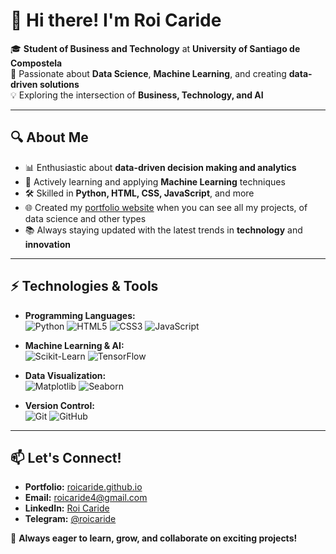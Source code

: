 # 👋 Hi there! I'm Roi Caride

🎓 **Student of Business and Technology** at **University of Santiago de Compostela**  
🚀 Passionate about **Data Science**, **Machine Learning**, and creating **data-driven solutions**  
💡 Exploring the intersection of **Business, Technology, and AI**

---

## 🔍 About Me  

- 📊 Enthusiastic about **data-driven decision making and analytics**
- 🤖 Actively learning and applying **Machine Learning** techniques
- 🛠️ Skilled in **Python, HTML, CSS, JavaScript**, and more
- 🌐 Created my [portfolio website](https://roicaride.github.io) when you can see all my projects, of data science and other types
- 📚 Always staying updated with the latest trends in **technology** and **innovation**

---

## ⚡ Technologies & Tools  

- **Programming Languages:**  
  ![Python](https://img.shields.io/badge/Python-3776AB?style=flat&logo=python&logoColor=white)
  ![HTML5](https://img.shields.io/badge/HTML5-E34F26?style=flat&logo=html5&logoColor=white)
  ![CSS3](https://img.shields.io/badge/CSS3-1572B6?style=flat&logo=css3&logoColor=white)
  ![JavaScript](https://img.shields.io/badge/JavaScript-F7DF1E?style=flat&logo=javascript&logoColor=black)

- **Machine Learning & AI:**  
  ![Scikit-Learn](https://img.shields.io/badge/Scikit--Learn-F7931E?style=flat&logo=scikit-learn&logoColor=white)
  ![TensorFlow](https://img.shields.io/badge/TensorFlow-FF6F00?style=flat&logo=tensorflow&logoColor=white)

- **Data Visualization:**  
  ![Matplotlib](https://img.shields.io/badge/Matplotlib-11557C?style=flat&logoColor=white)
  ![Seaborn](https://img.shields.io/badge/Seaborn-3776AB?style=flat&logoColor=white)

- **Version Control:**  
  ![Git](https://img.shields.io/badge/Git-F05032?style=flat&logo=git&logoColor=white)
  ![GitHub](https://img.shields.io/badge/GitHub-181717?style=flat&logo=github&logoColor=white)

---

## 📫 Let's Connect!  

- **Portfolio:** [roicaride.github.io](https://roicaride.github.io)
- **Email:** [roicaride4@gmail.com](mailto:roicaride4@gmail.com)
- **LinkedIn:** [Roi Caride](https://linkedin.com/in/roi-caride-borrajo-1167a4227)
- **Telegram:** [@roicaride](https://t.me/roicaride)

🚀 **Always eager to learn, grow, and collaborate on exciting projects!**

